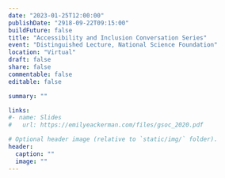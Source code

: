 ```yaml
---
date: "2023-01-25T12:00:00"
publishDate: "2918-09-22T09:15:00"
buildFuture: false 
title: "Accessibility and Inclusion Conversation Series"
event: "Distinguished Lecture, National Science Foundation"
location: "Virtual"
draft: false  
share: false
commentable: false
editable: false

summary: ""

links:
#- name: Slides
#   url: https://emilyeackerman.com/files/gsoc_2020.pdf

# Optional header image (relative to `static/img/` folder).
header:
  caption: ""
  image: ""
---
```



